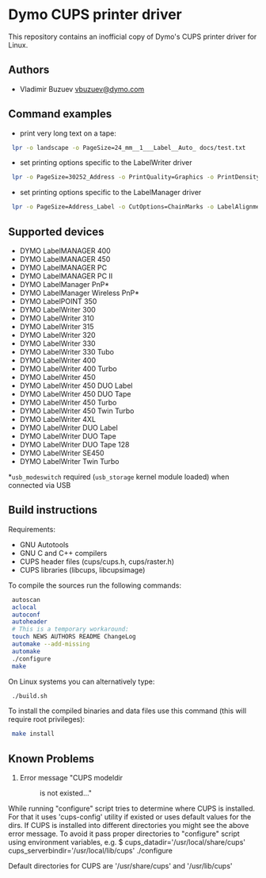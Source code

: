 # Dymo CUPS printer driver

This repository contains an inofficial copy of Dymo's CUPS printer driver for Linux.

## Authors

* Vladimir Buzuev <vbuzuev@dymo.com>

## Command examples

* print very long text on a tape:
```sh
 lpr -o landscape -o PageSize=24_mm__1___Label__Auto_ docs/test.txt
```

* set printing options specific to the LabelWriter driver
```sh
 lpr -o PageSize=30252_Address -o PrintQuality=Graphics -o PrintDensity=Light docs/test.txt
```

* set printing options specific to the LabelManager driver
```sh
 lpr -o PageSize=Address_Label -o CutOptions=ChainMarks -o LabelAlignment=Right -o TapeColor=1
```

## Supported devices

* DYMO LabelMANAGER 400
* DYMO LabelMANAGER 450
* DYMO LabelMANAGER PC
* DYMO LabelMANAGER PC II
* DYMO LabelManager PnP*
* DYMO LabelManager Wireless PnP*
* DYMO LabelPOINT 350
* DYMO LabelWriter 300
* DYMO LabelWriter 310
* DYMO LabelWriter 315
* DYMO LabelWriter 320
* DYMO LabelWriter 330
* DYMO LabelWriter 330 Tubo
* DYMO LabelWriter 400
* DYMO LabelWriter 400 Turbo
* DYMO LabelWriter 450
* DYMO LabelWriter 450 DUO Label
* DYMO LabelWriter 450 DUO Tape
* DYMO LabelWriter 450 Turbo
* DYMO LabelWriter 450 Twin Turbo
* DYMO LabelWriter 4XL
* DYMO LabelWriter DUO Label
* DYMO LabelWriter DUO Tape
* DYMO LabelWriter DUO Tape 128
* DYMO LabelWriter SE450
* DYMO LabelWriter Twin Turbo

*`usb_modeswitch` required (`usb_storage` kernel module loaded) when connected via USB

## Build instructions

Requirements:
  - GNU Autotools
  - GNU C and C++ compilers
  - CUPS header files (cups/cups.h, cups/raster.h)
  - CUPS libraries (libcups, libcupsimage)

To compile the sources run the following commands:
```sh
 autoscan
 aclocal
 autoconf
 autoheader
 # This is a temporary workaround:
 touch NEWS AUTHORS README ChangeLog
 automake --add-missing
 automake
 ./configure
 make
```

On Linux systems you can alternatively type:
```sh
 ./build.sh
```

To install the compiled binaries and data files use this command (this will require root privileges):
```sh
 make install
 ```

## Known Problems

1. Error message "CUPS modeldir <dir> is not existed..."

While running "configure" script tries to determine where CUPS is installed. 
For that it uses 'cups-config' utility if existed or uses default values for the dirs.
If CUPS is installed into different directories you might see the above error message.
To avoid it pass proper directories to "configure" script using environment variables, e.g.
$ cups_datadir='/usr/local/share/cups' cups_serverbindir='/usr/local/lib/cups' ./configure

Default directories for CUPS are '/usr/share/cups' and '/usr/lib/cups'


